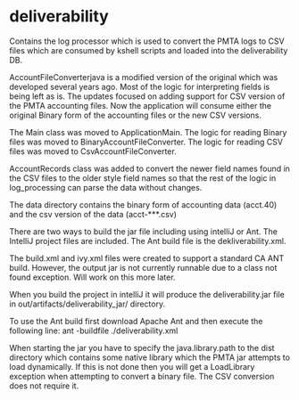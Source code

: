 # deliverability

Contains the log processor which is used to convert the PMTA logs to CSV files which are consumed by kshell scripts and loaded into the deliverability DB.

AccountFileConverterjava is a modified version of the original which was developed several years ago. Most of the logic for interpreting fields is being left as is. The updates focused on adding support for CSV version of the PMTA accounting files. Now the application will consume either the original Binary form of the accounting files or the new CSV versions.

The Main class was moved to ApplicationMain.  The logic for reading Binary files was moved to BinaryAccountFileConverter.  The logic for reading CSV files was moved to CsvAccountFileConverter.

AccountRecords class was added to convert the newer field names found in the CSV files to the older style field names so that the rest of the logic in log_processing can parse the data without changes.

The data directory contains the binary form of accounting data (acct.40) and the csv version of the data (acct-***.csv)

There are two ways to build the jar file including using intelliJ or Ant.  The IntelliJ project files are included.  The Ant build file is the dekliverability.xml.  

The build.xml and ivy.xml files were created to support a standard CA ANT build. However, the output jar is not currently runnable due to a class not found exception. Will work on this more later. 

When you build the project in intelliJ it will produce the deliverability.jar file in out/artifacts/deliverability_jar/ directory.

To use the Ant build first download Apache Ant and then execute the following line:
ant -buildfile ./deliverability.xml

When starting the jar you have to specify the java.library.path to the dist directory which contains some native library which the PMTA jar attempts to load dynamically.  If this is not done then you will get a LoadLibrary exception when attempting to convert a binary file.  The CSV conversion does not require it.

